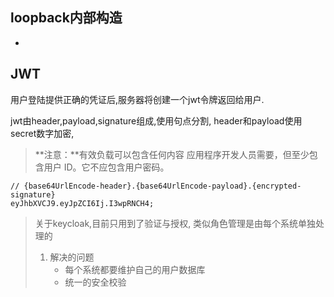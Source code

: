 ## loopback内部构造

- 

## JWT

用户登陆提供正确的凭证后,服务器将创建一个jwt令牌返回给用户.

jwt由header,payload,signature组成,使用句点分割, header和payload使用secret数字加密,

> **注意：**有效负载可以包含任何内容 应用程序开发人员需要，但至少包含用户 ID。它不应包含用户密码。

```
// {base64UrlEncode-header}.{base64UrlEncode-payload}.{encrypted-signature}
eyJhbXVCJ9.eyJpZCI6Ij.I3wpRNCH4;
```

> 关于keycloak,目前只用到了验证与授权, 类似角色管理是由每个系统单独处理的
>
> 1. 解决的问题
>    - 每个系统都要维护自己的用户数据库
>    - 统一的安全校验